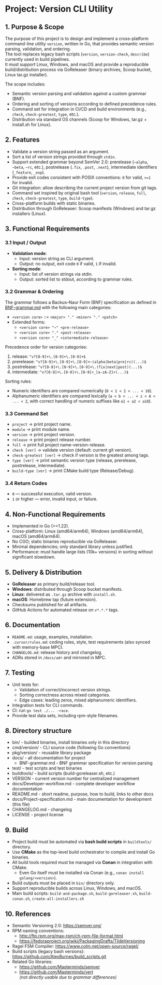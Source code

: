 # Project: Version CLI Utility

## 1. Purpose & Scope
The purpose of this project is to design and implement a cross-platform command-line utility `version`, written in Go, that provides semantic version parsing, validation, and ordering.  
The tool replaces legacy bash scripts (`version`, `version-check`, `describe`) currently used in build pipelines.  
It must support Linux, Windows, and macOS and provide a reproducible build/distribution process via GoReleaser (binary archives, Scoop bucket, Linux tar.gz installer).

The scope includes:
- Semantic version parsing and validation against a custom grammar (BNF).
- Ordering and sorting of versions according to defined precedence rules.
- Command set for integration in CI/CD and build environments (e.g., `check`, `check-greatest`, `type`, etc.).
- Distribution via standard OS channels (Scoop for Windows, tar.gz + install.sh for Linux).

## 2. Features
- Validate a version string passed as an argument.
- Sort a list of version strings provided through `stdin`.
- Support extended grammar beyond SemVer 2.0: prerelease (`~alpha`, `~beta`, `~rc`, etc.), postrelease (`.fix`, `.post`, `.next`), intermediate identifiers (`_feature`, `_exp`).
- Provide exit codes consistent with POSIX conventions: `0` for valid, `>=1` for invalid.
- Git integration: allow describing the current project version from git tags.
- Command set inspired by original bash tool (`version`, `release`, `full`, `check`, `check-greatest`, `type`, `build-type`).
- Cross-platform builds with static binaries.
- Distribution through GoReleaser: Scoop manifests (Windows) and tar.gz installers (Linux).

## 3. Functional Requirements
### 3.1 Input / Output
- **Validation mode**:  
  - Input: version string as CLI argument.  
  - Output: no output, exit code `0` if valid, `1` if invalid.
- **Sorting mode**:  
  - Input: list of version strings via stdin.  
  - Output: sorted list to stdout, according to grammar rules.

### 3.2 Grammar & Ordering
The grammar follows a Backus–Naur Form (BNF) specification as defined in [BNF-grammar.md](docs/BNF-grammar.md) with the following main categories:
- `<version core>` ::= `<major> "." <minor> "." <patch>`
- Extended forms:
  - `<version core> "~" <pre-release>`
  - `<version core> "." <post-release>`
  - `<version core> "_" <intermediate-release>`

Precedence order for version categories:
1. release: `^v?[0-9]+\.[0-9]+\.[0-9]+$`
2. prerelease: `^v?[0-9]+\.[0-9]+\.[0-9]+~(alpha|beta|pre|rc)(...)$`
3. postrelease: `^v?[0-9]+\.[0-9]+\.[0-9]+\.(fix|next|post)(...)$`
4. intermediate: `^v?[0-9]+\.[0-9]+\.[0-9]+_[a-zA-Z]+(...)$`

Sorting rules:
- Numeric identifiers are compared numerically (`0 < 1 < 2 < ... < 10`).
- Alphanumeric identifiers are compared lexically (`a < b < ... < z < A < ... < Z`, with correct handling of numeric suffixes like `a1 < a2 < a10`).

### 3.3 Command Set
- `project` → print project name.
- `module` → print module name.
- `version` → print project version.
- `release` → print project release number.
- `full` → print full project name-version-release.
- `check [ver]` → validate version (default: current git version).
- `check-greatest [ver]` → check if version is the greatest among tags.
- `type [ver]` → print semantic version type (release, prerelease, postrelease, intermediate).
- `build-type [ver]` → print CMake build type (Release/Debug).

### 3.4 Return Codes
- `0` — successful execution, valid version.
- `1` or higher — error, invalid input, or failure.

## 4. Non-Functional Requirements
- Implemented in Go (>=1.22).
- Cross-platform: Linux (amd64/arm64), Windows (amd64/arm64), macOS (amd64/arm64).
- No CGO; static binaries reproducible via GoReleaser.
- Minimal dependencies; only standard library unless justified.
- Performance: must handle large lists (10k+ versions) in sorting without significant slowdown.

## 5. Delivery & Distribution
- **GoReleaser** as primary build/release tool.
- **Windows**: distributed through Scoop bucket manifests.
- **Linux**: delivered as `.tar.gz` archive with `install.sh`.
- **macOS**: Homebrew tap (future extension).
- Checksums published for all artifacts.
- GitHub Actions for automated release on `v*.*.*` tags.

## 6. Documentation
- `README.md`: usage, examples, installation.
- `.cursor/rules.md`: coding rules, style, test requirements (also synced with memory-base MPC).
- `CHANGELOG.md`: release history and changelog.
- ADRs stored in `/docs/adr` and mirrored in MPC.

## 7. Testing
- Unit tests for:
  - Validation of correct/incorrect version strings.
  - Sorting correctness across mixed categories.
  - Edge cases: leading zeros, mixed alphanumeric identifiers.
- Integration tests for CLI commands.
- CI: run `go test ./... -race`.
- Provide test data sets, including rpm-style filenames.

## 8. Directory structure
- bin/ - builded binaries, install binaries only in this directory
- cmd/version/ - CLI source code (following Go conventions)
- pkg/version/ - reusable library package
- docs/ - all documentation for project
  - BNF-grammar.md - BNF grammar specification for version parsing
- test/ - test scripts and test binaries
- buildtools/ - build scripts (build-goreleaser.sh, etc.)
- VERSION - current version number for centralized management
- docs/Developer-workflow.md - complete developer workflow documentation
- README.md - short readme, purpose, how to build, links to other docs
- docs/Project-specification.md - main documentation for development (this file)
- CHANGELOG.md - changelog
- LICENSE - project license

## 9. Build
- Project build must be automated via **bash build scripts** in `buildtools/` directory.
- Use **CMake** as the top-level build orchestrator to compile and install Go binaries.
- All build tools required must be managed via **Conan** in integration with CMake.  
  - Even Go itself must be installed via Conan (e.g., `conan install golang/<version>`).
- Build outputs must be placed in `bin/` directory only.
- Support reproducible builds across Linux, Windows, and macOS.
- Main build scripts: `build-and-package.sh`, `build-goreleaser.sh`, `build-conan.sh`, `create-all-installers.sh`

## 10. References
- Semantic Versioning 2.0: https://semver.org/
- RPM naming conventions:  
  - http://ftp.rpm.org/max-rpm/ch-rpm-file-format.html  
  - https://fedoraproject.org/wiki/PackagingDrafts/TildeVersioning
- Ragel FSM Compiler: https://www.colm.net/open-source/ragel/
- Build scripts (legacy bash versions): https://github.com/AlexBurnes/build_scripts.git
- Related Go libraries:  
  - https://github.com/Masterminds/semver  
  - https://github.com/Masterminds/vert  
  *(not directly usable due to grammar differences)*
